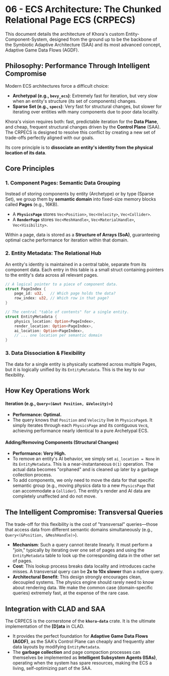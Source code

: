 # 06 - ECS Architecture: The Chunked Relational Page ECS (CRPECS)

This document details the architecture of Khora's custom Entity-Component-System, designed from the ground up to be the backbone of the Symbiotic Adaptive Architecture (SAA) and its most advanced concept, Adaptive Game Data Flows (AGDF).

## Philosophy: Performance Through Intelligent Compromise

Modern ECS architectures force a difficult choice:
*   **Archetypal (e.g., `bevy_ecs`)**: Extremely fast for iteration, but very slow when an entity's structure (its set of components) changes.
*   **Sparse Set (e.g., `specs`)**: Very fast for structural changes, but slower for iterating over entities with many components due to poor data locality.

Khora's vision requires both: fast, predictable iteration for the **Data Plane**, and cheap, frequent structural changes driven by the **Control Plane** (SAA). The CRPECS is designed to resolve this conflict by creating a new set of trade-offs perfectly aligned with our goals.

Its core principle is to **dissociate an entity's identity from the physical location of its data**.

## Core Principles

### 1. Component Pages: Semantic Data Grouping

Instead of storing components by entity (Archetype) or by type (Sparse Set), we group them by **semantic domain** into fixed-size memory blocks called **Pages** (e.g., 16KB).

*   A **`PhysicsPage`** stores `Vec<Position>`, `Vec<Velocity>`, `Vec<Collider>`.
*   A **`RenderPage`** stores `Vec<MeshHandle>`, `Vec<MaterialHandle>`, `Vec<Visibility>`.

Within a page, data is stored as a **Structure of Arrays (SoA)**, guaranteeing optimal cache performance for iteration within that domain.

### 2. Entity Metadata: The Relational Hub

An entity's identity is maintained in a central table, separate from its component data. Each entry in this table is a small struct containing pointers to the entity's data across all relevant pages.

```rust
// A logical pointer to a piece of component data.
struct PageIndex {
    page_id: u32,   // Which page holds the data?
    row_index: u32, // Which row in that page?
}

// The central "table of contents" for a single entity.
struct EntityMetadata {
    physics_location: Option<PageIndex>,
    render_location: Option<PageIndex>,
    ai_location: Option<PageIndex>,
    // ... one location per semantic domain
}
```

### 3. Data Dissociation & Flexibility

The data for a single entity is physically scattered across multiple Pages, but it is logically unified by its `EntityMetadata`. This is the key to our flexibility.

## How Key Operations Work

#### Iteration (e.g., `Query<(&mut Position, &Velocity)>`)
*   **Performance: Optimal.**
*   The query knows that `Position` and `Velocity` live in `PhysicsPage`s. It simply iterates through each `PhysicsPage` and its contiguous `Vec`s, achieving performance nearly identical to a pure Archetypal ECS.

#### Adding/Removing Components (Structural Changes)
*   **Performance: Very High.**
*   To remove an entity's AI behavior, we simply set `ai_location = None` in its `EntityMetadata`. This is a near-instantaneous `O(1)` operation. The actual data becomes "orphaned" and is cleaned up later by a garbage collection process.
*   To add components, we only need to move the data for that specific semantic group (e.g., moving physics data to a new `PhysicsPage` that can accommodate a `Collider`). The entity's render and AI data are completely unaffected and do not move.

## The Intelligent Compromise: Transversal Queries

The trade-off for this flexibility is the cost of "transversal" queries—those that access data from different semantic domains simultaneously (e.g., `Query<(&Position, &MeshHandle)>`).

*   **Mechanism**: Such a query cannot iterate linearly. It must perform a "join," typically by iterating over one set of pages and using the `EntityMetadata` table to look up the corresponding data in the other set of pages.
*   **Cost**: This lookup process breaks data locality and introduces cache misses. A transversal query can be **2x to 10x slower** than a native query.
*   **Architectural Benefit**: This design strongly encourages clean, decoupled systems. The physics engine should rarely need to know about rendering data. We make the common case (domain-specific queries) extremely fast, at the expense of the rare case.

## Integration with CLAD and SAA

The CRPECS is the cornerstone of the **`khora-data`** crate. It is the ultimate implementation of the **[D]ata** in CLAD.
*   It provides the perfect foundation for **Adaptive Game Data Flows (AGDF)**, as the SAA's Control Plane can cheaply and frequently alter data layouts by modifying `EntityMetadata`.
*   The **garbage collection** and page compaction processes can themselves be implemented as **Intelligent Subsystem Agents (ISAs)**, operating when the system has spare resources, making the ECS a living, self-optimizing part of the SAA.